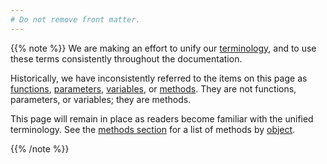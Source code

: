 ```yaml
---
# Do not remove front matter.
---
```


{{% note %}}
We are making an effort to unify our [terminology], and to use these terms consistently throughout the documentation.

Historically, we have inconsistently referred to the items on this page as [functions], [parameters], [variables], or [methods]. They are not functions, parameters, or variables; they are methods.

This page will remain in place as readers become familiar with the unified terminology. See the [methods section] for a list of methods by [object].

[functions]: /getting-started/glossary/#function
[methods section]: /methods
[methods]: /getting-started/glossary/#method
[object]: /getting-started/glossary/#object
[parameters]: /getting-started/glossary/#parameter
[terminology]: /getting-started/glossary/
[variable]: /getting-started/glossary/#variable
[variables]: /getting-started/glossary/#variable
{{% /note %}}
